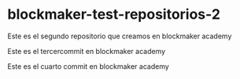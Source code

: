 # blockmaker-test-repositorios-2
Este es el segundo repositorio que creamos en blockmaker academy

Este es el tercercommit en blockmaker academy

Este es el cuarto commit en blockmaker academy